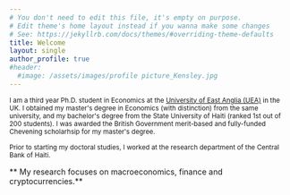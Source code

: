```yaml
---
# You don't need to edit this file, it's empty on purpose.
# Edit theme's home layout instead if you wanna make some changes
# See: https://jekyllrb.com/docs/themes/#overriding-theme-defaults
title: Welcome
layout: single
author_profile: true
#header:
  #image: /assets/images/profile picture_Kensley.jpg
---
```

 <sub> I am a third year Ph.D. student in Economics at the [University of East Anglia (UEA)](https://www.uea.ac.uk/about/school-of-economics) in the UK. I obtained my master's degree in Economics (with distinction) from the same university, and my bachelor's degree from the State University of Haiti (ranked 1st out of 200 students). I was awarded the British Government merit-based and fully-funded Chevening scholarhsip for my master's degree. </sub>
 

 
 <sub> Prior to starting my doctoral studies, I worked at the research department of the Central Bank of Haiti. </sub>
 

** My research focuses on macroeconomics, finance and cryptocurrencies.**

